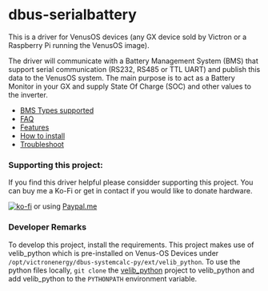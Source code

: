 # dbus-serialbattery
This is a driver for VenusOS devices (any GX device sold by Victron or a Raspberry Pi running the VenusOS image). 

The driver will communicate with a Battery Management System (BMS) that support serial communication (RS232, RS485 or TTL UART) and publish this data to the VenusOS system. The main purpose is to act as a Battery Monitor in your GX and supply State Of Charge (SOC) and other values to the inverter.

 * [BMS Types supported](https://github.com/Louisvdw/dbus-serialbattery/wiki/BMS-types-supported)
 * [FAQ](https://github.com/Louisvdw/dbus-serialbattery/wiki/FAQ)
 * [Features](https://github.com/Louisvdw/dbus-serialbattery/wiki/Features)
 * [How to install](https://github.com/Louisvdw/dbus-serialbattery/wiki/How-to-install)
 * [Troubleshoot](https://github.com/Louisvdw/dbus-serialbattery/wiki/Troubleshoot)

### Supporting this project:
If you find this driver helpful please considder supporting this project. You can buy me a Ko-Fi or get in contact if you would like to donate hardware.

[![ko-fi](https://ko-fi.com/img/githubbutton_sm.svg)](https://ko-fi.com/Z8Z73LCW1) or using [Paypal.me](https://paypal.me/innernet)

### Developer Remarks
To develop this project, install the requirements. This project makes use of velib_python which is pre-installed on 
Venus-OS Devices under `/opt/victronenergy/dbus-systemcalc-py/ext/velib_python`. To use the python files locally, 
`git clone` the [velib_python](https://github.com/victronenergy/velib_python) project to velib_python and add 
velib_python to the `PYTHONPATH` environment variable.